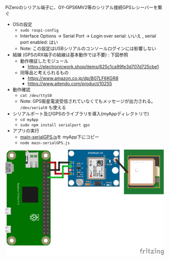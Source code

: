PiZeroのシリアル端子に、GY-GPS6MV2等のシリアル接続GPSレシーバーを繋ぐ

* OSの設定
  * ```sudo raspi-config```
  * Interface Options -> Serial Port -> Login over serial: いいえ , serial port enabled: はい
  * Note: この設定はUSBシリアルのコンソールログインには影響しない
* 結線 (GPSのRX端子の結線は基本動作では不要) : 下図参照
  * 動作検証したモジュール
    * https://electronicwork.shop/items/625c1ca99fe3d707d725cbe1
  * 同等品と考えられるもの
    * https://www.amazon.co.jp/dp/B07LF6KGR8
    * https://www.aitendo.com/product/10255
* 動作確認
  * ```cat /dev/ttyS0```
  * Note: GPS衛星電波受信されていなくてもメッセージが出力される。 ```/dev/serial0``` も使える
* シリアルポート及びGPSのライブラリを導入(myAppディレクトリで)
  * ```cd myApp```
  * ```sudo npm install serialport gps```
* アプリの実行
  * [main-serialGPS.js](main-serialGPS.js)を myApp下にコピー
  * ```node main-serialGPS.js```

![GY-NEO6MV2.png](GY-NEO6MV2.png)
